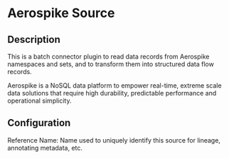 
# Aerospike Source

Description
---
This is a batch connector plugin to read data records from Aerospike namespaces and sets,
and to transform them into structured data flow records.

Aerospike is a NoSQL data platform to empower real-time, extreme scale data solutions 
that require high durability, predictable performance and operational simplicity.

Configuration
---

Reference Name: Name used to uniquely identify this source for lineage, annotating metadata, etc.